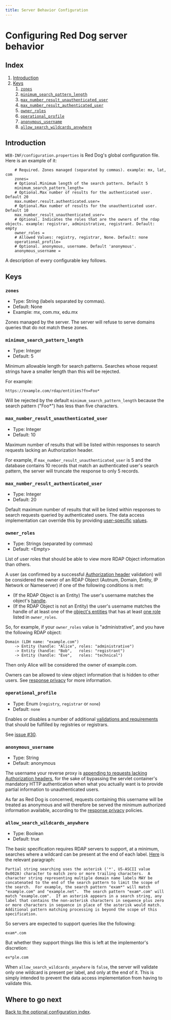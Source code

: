 ```yaml
---
title: Server Behavior Configuration
---
```


# Configuring Red Dog server behavior

## Index

1. [Introduction](#introduction)
2. [Keys](#keys)
	1. [`zones`](#zones)
	2. [`minimum_search_pattern_length`](#minimum_search_pattern_length)
	3. [`max_number_result_unauthenticated_user`](#max_number_result_unauthenticated_user)
	4. [`max_number_result_authenticated_user`](#max_number_result_authenticated_user)
	5. [`owner_roles`](#owner_roles)
	6. [`operational_profile`](#operational_profile)
	7. [`anonymous_username`](#anonymous_username)
	8. [`allow_search_wildcards_anywhere`](#allow_search_wildcards_anywhere)

## Introduction

`WEB-INF/configuration.properties` is Red Dog's global configuration file. Here is an example of it:

        # Required. Zones managed (separated by commas). example: mx, lat, com
        zones=
        # Optional.Minimum length of the search pattern. Default 5
        minimum_search_pattern_length=
        # Optional.Max number of results for the authenticated user. Default 20
        max.number.result.authenticated.user=
        # Optional.Max number of results for the unauthenticated user. Default 10
        max_number_result_unauthenticated_user=
        # Optional. Indicates the roles that are the owners of the rdap objects. example: registrar, administrative, registrant. Default: empty
        owner_roles =
        # Allowed Values: registry, registrar, None. Default: none
        operational_profile=
        # Optional. anonymous, username. Default 'anonymous'.
        anonymous_username = 

A description of every configurable key follows.

## Keys

### `zones`

- Type: String (labels separated by commas).
- Default: None
- Example: mx, com.mx, edu.mx

Zones managed by the server. The server will refuse to serve domains queries that do not match these zones.

### `minimum_search_pattern_length`

- Type: Integer
- Default: 5

Minimum allowable length for search patterns. Searches whose request strings have a smaller length than this will be rejected.

For example:

	https://example.com/rdap/entities?fn=Foo*

Will be rejected by the default `minimum_search_pattern_length` because the search pattern ("Foo*") has less than five characters.

### `max_number_result_unauthenticated_user`

- Type: Integer
- Default: 10

Maximum number of results that will be listed within responses to search requests lacking an Authorization header.

For example, if `max_number_result_unauthenticated_user` is 5 and the database contains 10 records that match an authenticated user's search pattern, the server will truncate the response to only 5 records.

### `max_number_result_authenticated_user`

- Type: Integer
- Default: 20

Default maximum number of results that will be listed within responses to search requests queried by authenticated users. The data access implementation can override this by providing [user-specific](https://github.com/NICMx/rdap-data-access-api/blob/v1.1.0/src/main/java/mx/nic/rdap/db/spi/RdapUserDAO.java#L14) [values](https://github.com/NICMx/rdap-data-access-api/blob/v1.1.0/src/main/java/mx/nic/rdap/db/RdapUser.java#L13).

### `owner_roles`

- Type: Strings (separated by commas)
- Default: &lt;Empty&gt;

List of user roles that should be able to view more RDAP Object information than others.

A user (as confirmed by a successful [Authorization header](https://en.wikipedia.org/wiki/List_of_HTTP_header_fields#Request_fields) validation) will be considered the owner of an RDAP Object (Autnum, Domain, Entity, IP Network or Nameserver) if one of the following conditions is met:

- (If the RDAP Object is an Entity) The user's username matches the object's [handle](https://github.com/NICMx/rdap-core/blob/v1.1.0/src/main/java/mx/nic/rdap/core/db/RdapObject.java#L17).
- (If the RDAP Object is not an Entity) the user's username matches the handle of at least one of the [object's entities](https://github.com/NICMx/rdap-core/blob/v1.1.0/src/main/java/mx/nic/rdap/core/db/RdapObject.java#L47) that has at least [one role](https://github.com/NICMx/rdap-core/blob/v1.1.0/src/main/java/mx/nic/rdap/core/db/Entity.java#L33) listed in `owner_roles`.

So, for example, if your `owner_roles` value is "administrative", and you have the following RDAP object:

	Domain (LDH name: "example.com")
		-> Entity (handle: "Alice", roles: "administrative")
		-> Entity (handle: "Bob",   roles: "registrant")
		-> Entity (handle: "Eve",   roles: "technical")

Then only Alice will be considered the owner of example.com.

Owners can be allowed to view object information that is hidden to other users. See [response privacy](response-privacy.html) for more information.

### `operational_profile`

- Type: Enum (`registry`, `registrar` or `none`)
- Default: `none`

Enables or disables a number of additional [validations and requirements](https://www.icann.org/resources/pages/rdap-operational-profile-2016-07-26-en) that should be fulfilled by registries or registrars. 

See [issue #30](https://github.com/NICMx/rdap-server/issues/30).

### `anonymous_username`

- Type: String
- Default: anonymous

The username your reverse proxy is [appending to requests lacking Authorization headers](optional-authentication.html), for the sake of bypassing the servlet container's mandatory HTTP authentication when what you actually want is to provide partial information to unauthenticated users.

As far as Red Dog is concerned, requests containing this username will be treated as anonymous and will therefore be served the minimum authorized information available, according to the [response privacy](response-privacy.html) policies.

### `allow_search_wildcards_anywhere`

- Type: Boolean
- Default: true

The basic specification requires RDAP servers to support, at a minimum, searches where a wildcard can be present at the end of each label. [Here](https://tools.ietf.org/html/rfc7482#section-4.1) is the relevant paragraph:

	Partial string searching uses the asterisk ('*', US-ASCII value
	0x002A) character to match zero or more trailing characters.  A
	character string representing multiple domain name labels MAY be
	concatenated to the end of the search pattern to limit the scope of
	the search.  For example, the search pattern "exam*" will match
	"example.com" and "example.net".  The search pattern "exam*.com" will
	match "example.com".  If an asterisk appears in a search string, any
	label that contains the non-asterisk characters in sequence plus zero
	or more characters in sequence in place of the asterisk would match.
	Additional pattern matching processing is beyond the scope of this
	specification.

So servers are expected to support queries like the following:

	exam*.com

But whether they support things like this is left at the implementor's discretion:

	ex*ple.com

When `allow_search_wildcards_anywhere` is `false`, the server will validate only one wildcard is present per label, and only at the end of it. This is simply intended to prevent the data access implementation from having to validate this.

## Where to go next

[Back to the optional configuration index](documentation.html#further-configuration-optional).
